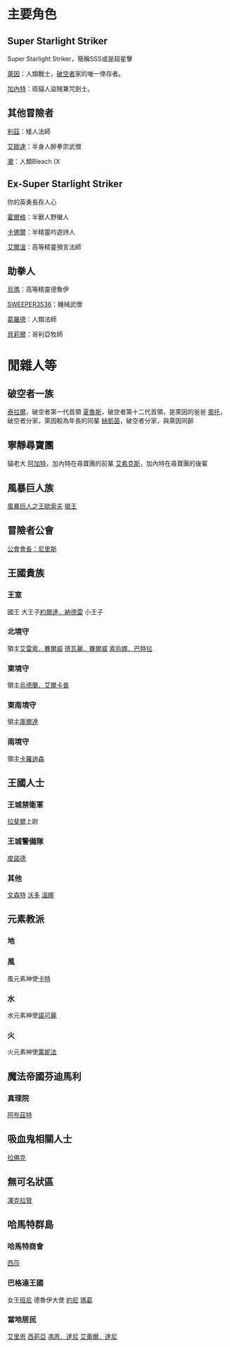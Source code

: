<!-- TITLE: 角色列表 -->
<!-- SUBTITLE: 就列表喇幹，外加幻想中的聲優ㄛ -->

# 主要角色
## Super Starlight Striker
Super Starlight Striker，簡稱SSS或是超星擊

[萊因](萊因)：人類戰士，[破空者](/組織/破空者一族)家的唯一倖存者。

[加內特](加內特)：斑貓人盜賊兼咒劍士。

## 其他冒險者
[利茲](利茲)：矮人法師

[艾歐達](艾歐達)：半身人醉拳宗武僧

[瀧](瀧)：人類Bleach (X

## Ex-Super Starlight Striker
你的英勇長存人心

[霍爾格](霍爾格)：半獸人野蠻人

[卡佛爾](卡佛爾)：半精靈吟遊詩人

[艾爾溫](艾爾溫)：高等精靈預言法師

## 助拳人
[烏瑪](烏馬)：高等精靈德魯伊

[SWEEPER3536](SWEEPER3536)：機械武僧

[葛羅德](葛羅德)：人類法師

[貝莉爾](貝莉爾)：哥利亞牧師

# 閒雜人等
## 破空者一族
[泰拉爾](泰拉爾)，破空者第一代首領
[夏魯斯](夏魯斯)，破空者第十二代首領，是萊因的爸爸
[奧托](奧托)，破空者分家，萊因較為年長的同輩
[絲凱茵](絲凱茵)，破空者分家，與萊因同齡
## 寧靜尋寶團
貓老大
[阿加特](阿加特)，加內特在尋寶團的前輩
[艾希克斯](艾希克斯)，加內特在尋寶團的後輩
## 風暴巨人族
[風暴巨人之王歐索夫](歐索夫)
[狼王](狼王)
## 冒險者公會
[公會會長：尼里斯](公會會長)
## 王國貴族
### 王室
國王
大王子[約爾達．納德雷](約爾達)
小王子
### 北境守
領主[艾雷索．賽爾威](艾雷索)
[德瓦麗．賽爾威](德瓦麗)
[索烏娜．巴特拉](索烏娜)
### 東境守
領主[烏德蘭．艾爾卡普](烏德蘭)
### 東南境守
領主[庫爾達](庫爾達)
### 南境守
領主[卡羅迪森](卡羅迪森)
## 王國人士
### 王城禁衛軍
[拉斐爾](拉斐爾)上尉
### 王城警備隊
[皮諾德](皮諾德)
### 其他
[文森特](文森特)
[沃多](沃多)
[溫娜](溫娜)
## 元素教派
### 地
### 風
風元素神使[卡特](卡特)
### 水
水元素神使[諾可麗](諾可麗)
### 火
火元素神使[萬妮法](萬妮法)
## 魔法帝國芬迪馬利
### 真理院
[阿布茲特](阿布茲特)
## 吸血鬼相關人士
[拉佛克](拉佛克)
## 無可名狀區
[澤克拉贊](澤克拉贊)
## 哈馬特群島
### 哈馬特商會
[西莎](西莎)
### 巴格達王國
女王[班尼](班尼)
德魯伊大使
[約尼](約尼)
[瑪葛](瑪葛)
### 當地居民
[艾里恩](艾里恩)
[西莉亞](西莉亞)
[馮恩．達尼](馮恩)
[艾蕾爾．達尼](艾蕾爾)